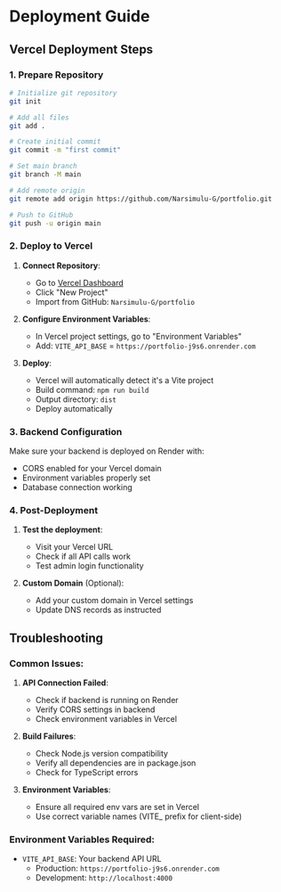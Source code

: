 # Deployment Guide

## Vercel Deployment Steps

### 1. Prepare Repository
```bash
# Initialize git repository
git init

# Add all files
git add .

# Create initial commit
git commit -m "first commit"

# Set main branch
git branch -M main

# Add remote origin
git remote add origin https://github.com/Narsimulu-G/portfolio.git

# Push to GitHub
git push -u origin main
```

### 2. Deploy to Vercel

1. **Connect Repository**:
   - Go to [Vercel Dashboard](https://vercel.com/dashboard)
   - Click "New Project"
   - Import from GitHub: `Narsimulu-G/portfolio`

2. **Configure Environment Variables**:
   - In Vercel project settings, go to "Environment Variables"
   - Add: `VITE_API_BASE` = `https://portfolio-j9s6.onrender.com`

3. **Deploy**:
   - Vercel will automatically detect it's a Vite project
   - Build command: `npm run build`
   - Output directory: `dist`
   - Deploy automatically

### 3. Backend Configuration

Make sure your backend is deployed on Render with:
- CORS enabled for your Vercel domain
- Environment variables properly set
- Database connection working

### 4. Post-Deployment

1. **Test the deployment**:
   - Visit your Vercel URL
   - Check if all API calls work
   - Test admin login functionality

2. **Custom Domain** (Optional):
   - Add your custom domain in Vercel settings
   - Update DNS records as instructed

## Troubleshooting

### Common Issues:

1. **API Connection Failed**:
   - Check if backend is running on Render
   - Verify CORS settings in backend
   - Check environment variables in Vercel

2. **Build Failures**:
   - Check Node.js version compatibility
   - Verify all dependencies are in package.json
   - Check for TypeScript errors

3. **Environment Variables**:
   - Ensure all required env vars are set in Vercel
   - Use correct variable names (VITE_ prefix for client-side)

### Environment Variables Required:

- `VITE_API_BASE`: Your backend API URL
  - Production: `https://portfolio-j9s6.onrender.com`
  - Development: `http://localhost:4000`
